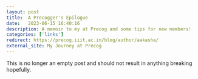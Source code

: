 ```yaml
---
layout: post
title:  A Precogger's Epilogue
date:   2023-06-15 16:40:16
description: A memoir to my at Precog and some tips for new members!
categories: ['links']
redirect: https://precog.iiit.ac.in/blog/author/aakasha/
external_site: My Journey at Precog
--- 
```




This is no longer an empty post and should not result in anything breaking hopefully. 